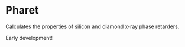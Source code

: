 # Pharet

Calculates the properties of silicon and diamond x-ray phase retarders.

Early development!
